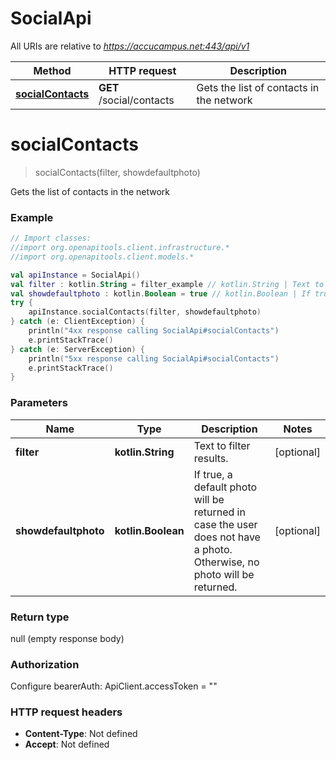# SocialApi

All URIs are relative to *https://accucampus.net:443/api/v1*

Method | HTTP request | Description
------------- | ------------- | -------------
[**socialContacts**](SocialApi.md#socialContacts) | **GET** /social/contacts | Gets the list of contacts in the network


<a name="socialContacts"></a>
# **socialContacts**
> socialContacts(filter, showdefaultphoto)

Gets the list of contacts in the network

### Example
```kotlin
// Import classes:
//import org.openapitools.client.infrastructure.*
//import org.openapitools.client.models.*

val apiInstance = SocialApi()
val filter : kotlin.String = filter_example // kotlin.String | Text to filter results.
val showdefaultphoto : kotlin.Boolean = true // kotlin.Boolean | If true, a default photo will be returned in case the user does not have a photo. Otherwise, no photo will be returned.
try {
    apiInstance.socialContacts(filter, showdefaultphoto)
} catch (e: ClientException) {
    println("4xx response calling SocialApi#socialContacts")
    e.printStackTrace()
} catch (e: ServerException) {
    println("5xx response calling SocialApi#socialContacts")
    e.printStackTrace()
}
```

### Parameters

Name | Type | Description  | Notes
------------- | ------------- | ------------- | -------------
 **filter** | **kotlin.String**| Text to filter results. | [optional]
 **showdefaultphoto** | **kotlin.Boolean**| If true, a default photo will be returned in case the user does not have a photo. Otherwise, no photo will be returned. | [optional]

### Return type

null (empty response body)

### Authorization


Configure bearerAuth:
    ApiClient.accessToken = ""

### HTTP request headers

 - **Content-Type**: Not defined
 - **Accept**: Not defined

